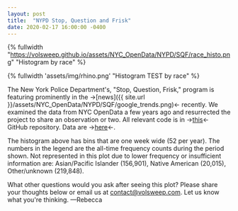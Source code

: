 ```yaml
---
layout: post
title:  "NYPD Stop, Question and Frisk"
date: 2020-02-17 16:00:00 -0400
---
```

<!--more-->

{% fullwidth "https://volsweep.github.io/assets/NYC_OpenData/NYPD/SQF/race_histo.png" "Histogram by race" %}

{% fullwidth 'assets/img/rhino.png' "Histogram TEST by race" %}

The New York Police Department's, "Stop, Question, Frisk," program is featuring prominently in the &#8594;[news]({{ site.url }}/assets/NYC_OpenData/NYPD/SQF/google_trends.png)&#8592; recently. We examined the data from NYC OpenData a few years ago and resurrected the project to share an observation or two. All relevant code is in &#8594;[this](https://github.com/volsweep/volsweep.github.io/tree/master/projects/NYC_OpenData/NYPD/SQF)&#8592; GitHub repository. Data are &#8594;[here](http://www1.nyc.gov/site/nypd/stats/reports-analysis/stopfrisk.page)&#8592;.

The histogram above has bins that are one week wide (52 per year).  The numbers in the legend are the all-time frequency counts during the period shown. Not represented in this plot due to lower frequency or insufficient information are: Asian/Pacific Islander (156,901), Native American (20,015), Other/unknown (219,848).

What other questions would you ask after seeing this plot?  Please share your thoughts below or email us at contact@volsweep.com.  Let us know what you're thinking.  &#8212;Rebecca
